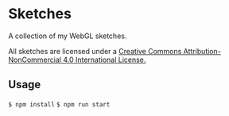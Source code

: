 # Sketches

A collection of my WebGL sketches.


All sketches are licensed under a [Creative Commons Attribution-NonCommercial 4.0 International License.](http://creativecommons.org/licenses/by-nc/4.0/)

## Usage

`$ npm install`
`$ npm run start`
